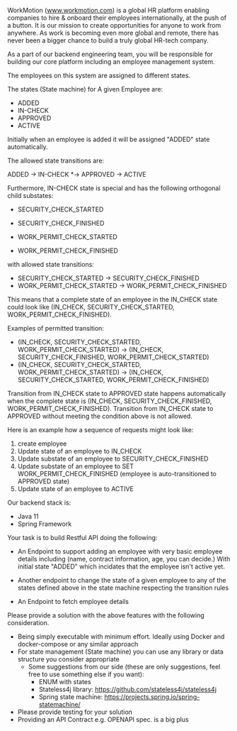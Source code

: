 

WorkMotion (www.workmotion.com) is a global HR platform enabling companies to hire & onboard their employees internationally, at the push of a button. It is our mission to create opportunities for anyone to work from anywhere. As work is becoming even more global and remote, there has never been a bigger chance to build a truly global HR-tech company.


As a part of our backend engineering team, you will be responsible for building our core platform including an  employee management system.

The employees on this system are assigned to different states.

The states (State machine) for A given Employee are:
- ADDED
- IN-CHECK
- APPROVED
- ACTIVE

Initially when an employee is added it will be assigned "ADDED" state automatically.


The allowed state transitions are:

ADDED -> IN-CHECK *-> APPROVED -> ACTIVE

Furthermore, IN-CHECK state is special and has the following orthogonal child substates:

  - SECURITY_CHECK_STARTED
  - SECURITY_CHECK_FINISHED
  

  - WORK_PERMIT_CHECK_STARTED
  - WORK_PERMIT_CHECK_FINISHED

with allowed state transitions:
- SECURITY_CHECK_STARTED -> SECURITY_CHECK_FINISHED
- WORK_PERMIT_CHECK_STARTED -> WORK_PERMIT_CHECK_FINISHED

This means that a complete state of an employee in the IN_CHECK state could look like (IN_CHECK, SECURITY_CHECK_STARTED, WORK_PERMIT_CHECK_FINISHED).

Examples of permitted transition:
* (IN_CHECK, SECURITY_CHECK_STARTED, WORK_PERMIT_CHECK_STARTED) -> (IN_CHECK, SECURITY_CHECK_FINISHED, WORK_PERMIT_CHECK_STARTED)
* (IN_CHECK, SECURITY_CHECK_STARTED, WORK_PERMIT_CHECK_STARTED) -> (IN_CHECK, SECURITY_CHECK_STARTED, WORK_PERMIT_CHECK_FINISHED)

Transition from IN_CHECK state to APPROVED state happens automatically when the complete state is (IN_CHECK, SECURITY_CHECK_FINISHED, WORK_PERMIT_CHECK_FINISHED).
Transition from IN_CHECK state to APPROVED without meeting the condition above is not allowed.


Here is an example how a sequence of requests might look like:

1. create employee
2. Update state of an employee to IN_CHECK
3. Update substate of an employee to SECURITY_CHECK_FINISHED
4. Update substate of an employee to SET WORK_PERMIT_CHECK_FINISHED (employee is auto-transitioned to APPROVED state)
5. Update state of an employee to ACTIVE


Our backend stack is:
- Java 11
- Spring Framework

Your task is to build  Restful API doing the following:
- An Endpoint to support adding an employee with very basic employee details including (name, contract information, age, you can decide.) With initial state "ADDED" which incidates that the employee isn't active yet.

- Another endpoint to change the state of a given employee to any of the states defined above in the state machine respecting the transition rules 

- An Endpoint to fetch employee details


Please provide a solution with the  above features with the following consideration.

- Being simply executable with minimum effort. Ideally using Docker and docker-compose or any similar approach
- For state management (State machine) you can use any library or data structure you consider appropriate
    - Some suggestions from our side (these are only suggestions, feel free to use something else if you want):
        - ENUM with states
        - Stateless4j library: https://github.com/stateless4j/stateless4j
        - Spring state machine: https://projects.spring.io/spring-statemachine/
- Please provide testing for your solution
- Providing an API Contract e.g. OPENAPI spec. is a big plus








